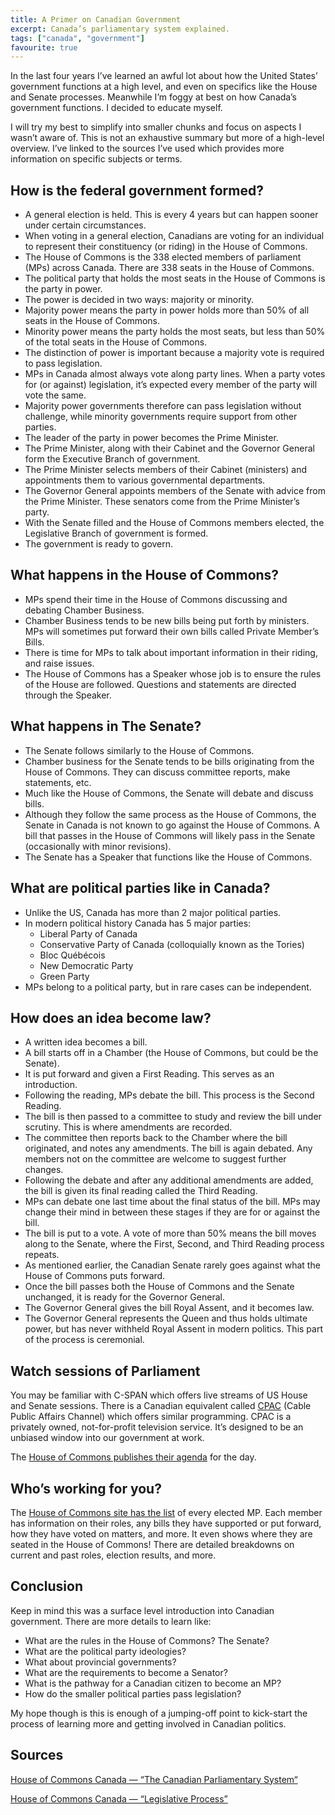```yaml
---
title: A Primer on Canadian Government
excerpt: Canada’s parliamentary system explained.
tags: ["canada", "government"]
favourite: true
---
```


In the last four years I’ve learned an awful lot about how the United States’ government functions at a high level, and even on specifics like the House and Senate processes. Meanwhile I’m foggy at best on how Canada’s government functions. I decided to educate myself.

I will try my best to simplify into smaller chunks and focus on aspects I wasn’t aware of. This is not an exhaustive summary but more of a high-level overview. I’ve linked to the sources I’ve used which provides more information on specific subjects or terms.

## How is the federal government formed?

- A general election is held. This is every 4 years but can happen sooner under certain circumstances.
- When voting in a general election, Canadians are voting for an individual to represent their constituency (or riding) in the House of Commons.
- The House of Commons is the 338 elected members of parliament (MPs) across Canada. There are 338 seats in the House of Commons.
- The political party that holds the most seats in the House of Commons is the party in power.
- The power is decided in two ways: majority or minority.
- Majority power means the party in power holds more than 50% of all seats in the House of Commons.
- Minority power means the party holds the most seats, but less than 50% of the total seats in the House of Commons.
- The distinction of power is important because a majority vote is required to pass legislation.
- MPs in Canada almost always vote along party lines. When a party votes for (or against) legislation, it’s expected every member of the party will vote the same.
- Majority power governments therefore can pass legislation without challenge, while minority governments require support from other parties.
- The leader of the party in power becomes the Prime Minister.
- The Prime Minister, along with their Cabinet and the Governor General form the Executive Branch of government.
- The Prime Minister selects members of their Cabinet (ministers) and appointments them to various governmental departments.
- The Governor General appoints members of the Senate with advice from the Prime Minister. These senators come from the Prime Minister’s party.
- With the Senate filled and the House of Commons members elected, the Legislative Branch of government is formed.
- The government is ready to govern.

## What happens in the House of Commons?

- MPs spend their time in the House of Commons discussing and debating Chamber Business.
- Chamber Business tends to be new bills being put forth by ministers. MPs will sometimes put forward their own bills called Private Member’s Bills.
- There is time for MPs to talk about important information in their riding, and raise issues.
- The House of Commons has a Speaker whose job is to ensure the rules of the House are followed. Questions and statements are directed through the Speaker.

## What happens in The Senate?

- The Senate follows similarly to the House of Commons.
- Chamber business for the Senate tends to be bills originating from the House of Commons. They can discuss committee reports, make statements, etc.
- Much like the House of Commons, the Senate will debate and discuss bills.
- Although they follow the same process as the House of Commons, the Senate in Canada is not known to go against the House of Commons. A bill that passes in the House of Commons will likely pass in the Senate (occasionally with minor revisions).
- The Senate has a Speaker that functions like the House of Commons.

## What are political parties like in Canada?

- Unlike the US, Canada has more than 2 major political parties.
- In modern political history Canada has 5 major parties:
  - Liberal Party of Canada
  - Conservative Party of Canada (colloquially known as the Tories)
  - Bloc Québécois
  - New Democratic Party
  - Green Party
- MPs belong to a political party, but in rare cases can be independent.

## How does an idea become law?

- A written idea becomes a bill.
- A bill starts off in a Chamber (the House of Commons, but could be the Senate).
- It is put forward and given a First Reading. This serves as an introduction.
- Following the reading, MPs debate the bill. This process is the Second Reading.
- The bill is then passed to a committee to study and review the bill under scrutiny. This is where amendments are recorded.
- The committee then reports back to the Chamber where the bill originated, and notes any amendments. The bill is again debated. Any members not on the committee are welcome to suggest further changes.
- Following the debate and after any additional amendments are added, the bill is given its final reading called the Third Reading.
- MPs can debate one last time about the final status of the bill. MPs may change their mind in between these stages if they are for or against the bill.
- The bill is put to a vote. A vote of more than 50% means the bill moves along to the Senate, where the First, Second, and Third Reading process repeats.
- As mentioned earlier, the Canadian Senate rarely goes against what the House of Commons puts forward.
- Once the bill passes both the House of Commons and the Senate unchanged, it is ready for the Governor General.
- The Governor General gives the bill Royal Assent, and it becomes law.
- The Governor General represents the Queen and thus holds ultimate power, but has never withheld Royal Assent in modern politics. This part of the process is ceremonial.

## Watch sessions of Parliament

You may be familiar with C-SPAN which offers live streams of US House and Senate sessions. There is a Canadian equivalent called [CPAC][cpac] (Cable Public Affairs Channel) which offers similar programming. CPAC is a privately owned, not-for-profit television service. It’s designed to be an unbiased window into our government at work.

The [House of Commons publishes their agenda][hocagenda] for the day.

## Who’s working for you?

The [House of Commons site has the list][hocmembers] of every elected MP. Each member has information on their roles, any bills they have supported or put forward, how they have voted on matters, and more. It even shows where they are seated in the House of Commons! There are detailed breakdowns on current and past roles, election results, and more.

## Conclusion

Keep in mind this was a surface level introduction into Canadian government. There are more details to learn like:

- What are the rules in the House of Commons? The Senate?
- What are the political party ideologies?
- What about provincial governments?
- What are the requirements to become a Senator?
- What is the pathway for a Canadian citizen to become an MP?
- How do the smaller political parties pass legislation?

My hope though is this is enough of a jumping-off point to kick-start the process of learning more and getting involved in Canadian politics.

## Sources

[House of Commons Canada — “The Canadian Parliamentary System“](https://www.ourcommons.ca/About/OurProcedure/ParliamentaryFramework/c_g_parliamentaryframework-e.htm)

[House of Commons Canada — “Legislative Process”](https://www.ourcommons.ca/About/OurProcedure/LegislativeProcess/c_g_legislativeprocess-e.htm)

[cpac]: https://www.cpac.ca/en/
[hocagenda]: https://www.ourcommons.ca/en#pw-agenda-publications
[hocmembers]: https://www.ourcommons.ca/members/en
